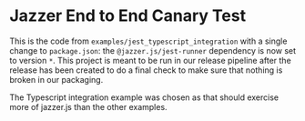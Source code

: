 # Jazzer End to End Canary Test

This is the code from `examples/jest_typescript_integration` with a single
change to `package.json`: the `@jazzer.js/jest-runner` dependency is now set to
version `*`. This project is meant to be run in our release pipeline after the
release has been created to do a final check to make sure that nothing is broken
in our packaging.

The Typescript integration example was chosen as that should exercise more of
jazzer.js than the other examples.
